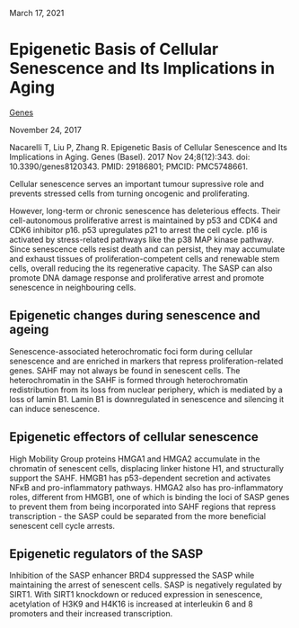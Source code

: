 March 17, 2021

# Epigenetic Basis of Cellular Senescence and Its Implications in Aging

[Genes](https://doi.org/10.3390/genes8120343)

November 24, 2017

Nacarelli T, Liu P, Zhang R. Epigenetic Basis of Cellular Senescence and Its
Implications in Aging. Genes (Basel). 2017 Nov 24;8(12):343. doi:
10.3390/genes8120343. PMID: 29186801; PMCID: PMC5748661.

Cellular senescence serves an important tumour supressive role and prevents
stressed cells from turning oncogenic and proliferating.

However, long-term or chronic senescence has deleterious effects. Their
cell-autonomous proliferative arrest is maintained by p53 and CDK4 and CDK6
inhibitor p16. p53 upregulates p21 to arrest the cell cycle. p16 is activated by
stress-related pathways like the p38 MAP kinase pathway. Since senescence cells
resist death and can persist, they may accumulate and exhaust tissues of
proliferation-competent cells and renewable stem cells, overall reducing the
its regenerative capacity. The SASP can also promote DNA damage response and
proliferative arrest and promote senescence in neighbouring cells.

## Epigenetic changes during senescence and ageing

Senescence-associated heterochromatic foci form during cellular senescence and
are enriched in markers that repress proliferation-related genes. SAHF may not
always be found in senescent cells. The heterochromatin in the SAHF is formed
through heterochromatin redistribution from its loss from nuclear periphery,
which is mediated by a loss of lamin B1. Lamin B1 is downregulated in senescence
and silencing it can induce senescence.

## Epigenetic effectors of cellular senescence

High Mobility Group proteins HMGA1 and HMGA2 accumulate in the chromatin of
senescent cells, displacing linker histone H1, and structurally support the
SAHF. HMGB1 has p53-dependent secretion and activates NFκB and pro-inflammatory
pathways. HMGA2 also has pro-inflammatory roles, different from HMGB1, one of
which is binding the loci of SASP genes to prevent them from being incorporated
into SAHF regions that repress transcription - the SASP could be separated from
the more beneficial senescent cell cycle arrests.

## Epigenetic regulators of the SASP

Inhibition of the SASP enhancer BRD4 suppressed the SASP while maintaining the
arrest of senescent cells. SASP is negatively regulated by SIRT1. With SIRT1
knockdown or reduced expression in senescence, acetylation of H3K9 and H4K16 is
increased at interleukin 6 and 8 promoters and their increased transcription.
